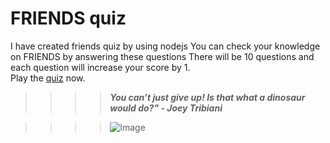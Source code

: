 # FRIENDS quiz
I have created friends quiz by using nodejs 
You can check your knowledge on FRIENDS by answering these questions
There will be 10 questions and each question will increase your score by 1.  
Play the [quiz](https://replit.com/@ZunedAalim/end-game?embed=1&output=1) now.



>>>>**_You can’t just give up! Is that what a dinosaur would do?" - Joey Tribiani_**


<blockquote>
<blockquote>
<blockquote>
<blockquote>
<p><img src="https://i.gifer.com/1kRM.gif" alt="Image"></p>
</blockquote>
</blockquote>
</blockquote>
</blockquote>
